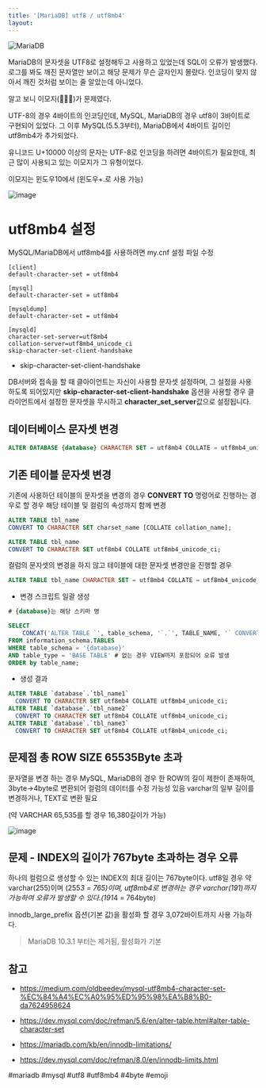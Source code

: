 ```yaml
---
title: '[MariaDB] utf8 / utf8mb4'
layout: 
---
```


![MariaDB](https://mariadb.com/kb/static/images/logo-2018-black.95f5978ae14d.png)

MariaDB의 문자셋을 UTF8로 설정해두고 사용하고 있었는데 SQL이 오류가 발생했다. 로그를 봐도 깨진 문자열만 보이고 해당 문제가 무슨 글자인지 몰랐다.
인코딩이 맞지 않아서 깨진 것처럼 보이는 줄 알았는데 아니었다.

알고 보니 이모지(🎈🎄🎃)가 문제였다.

UTF-8의 경우 4바이트의 인코딩인데, MySQL, MariaDB의 경우 utf8이 3바이트로 구현되어 있었다. 그 이후 MySQL(5.5.3부터), MariaDB에서 4바이트 길이인 utf8mb4가 추가되었다.

유니코드 U+10000 이상의 문자는 UTF-8로 인코딩을 하려면 4바이트가 필요한데, 최근 많이 사용되고 있는 이모지가 그 유형이었다.

이모지는 윈도우10에서 (윈도우+.로 사용 가능)

![image](https://user-images.githubusercontent.com/1871682/103787865-85c1b580-5081-11eb-9605-b5659bdf199c.png)


# utf8mb4 설정

MySQL/MariaDB에서 utf8mb4를 사용하려면 my.cnf 설정 파일 수정

```
[client]
default-character-set = utf8mb4

[mysql]
default-character-set = utf8mb4

[mysqldump]
default-character-set = utf8mb4

[mysqld]
character-set-server=utf8mb4
collation-server=utf8mb4_unicode_ci
skip-character-set-client-handshake
```

* skip-character-set-client-handshake

DB서버와 접속을 할 때 클아이언트는 자신이 사용할 문자셋 설정하며, 그 설정을 사용하도록 되어있지만 **skip-character-set-client-handshake** 옵션을 사용할 경우 클라이언트에서 설정한 문자셋을 무시하고 **character_set_server**값으로 설정됩니다.


## 데이터베이스 문자셋 변경

```sql
ALTER DATABASE {database} CHARACTER SET = utf8mb4 COLLATE = utf8mb4_unicode_ci;
```

## 기존 테이블 문자셋 변경

기존에 사용하던 테이블의 문자셋을 변경의 경우 **CONVERT TO** 명령어로 진행하는 경우로 할 경우 해당 테이블 및 컬럼의 속성까지 함께 변경

```sql
ALTER TABLE tbl_name
CONVERT TO CHARACTER SET charset_name [COLLATE collation_name];

ALTER TABLE tbl_name 
CONVERT TO CHARACTER SET utf8mb4 COLLATE utf8mb4_unicode_ci;
```

컬럼의 문자셋의 변경을 하지 않고 테이블에 대한 문자셋 변경만을 진행할 경우

```sql
ALTER TABLE tbl_name CHARACTER SET = utf8mb4 COLLATE = utf8mb4_unicode_ci;
```

* 변경 스크립트 일괄 생성

```sql
# {database}는 해당 스키마 명

SELECT 
    CONCAT('ALTER TABLE `', table_schema, '`.`', TABLE_NAME, '` CONVERT TO CHARACTER SET utf8mb4 COLLATE utf8mb4_unicode_ci;') AS t
FROM information_schema.TABLES
WHERE table_schema = '{database}'
AND table_type = 'BASE TABLE' # 없는 경우 VIEW까지 포함되어 오류 발생
ORDER by table_name;
```

* 생성 결과
  
```sql
ALTER TABLE `database`.`tbl_name1` 
  CONVERT TO CHARACTER SET utf8mb4 COLLATE utf8mb4_unicode_ci;
ALTER TABLE `database`.`tbl_name2` 
  CONVERT TO CHARACTER SET utf8mb4 COLLATE utf8mb4_unicode_ci;
ALTER TABLE `database`.`tbl_name3` 
  CONVERT TO CHARACTER SET utf8mb4 COLLATE utf8mb4_unicode_ci;
```

## 문제점 총 ROW SIZE 65535Byte 초과
문자열을 변경 하는 경우 MySQL, MariaDB의 경우 한 ROW의 길이 제한이 존재하여, 3byte->4byte로 변환되어 컬럼의 데이터를 수정 가능성 있음 varchar의 일부 길이를 변경하거나, TEXT로 변환 필요

(약 VARCHAR 65,535를 할 경우 16,380길이가 가능)

![image](https://user-images.githubusercontent.com/1871682/103859941-471e1080-50fe-11eb-9cf8-a1db99520004.png)

## 문제 - INDEX의 길이가 767byte 초과하는 경우 오류

하나의 컬럼으로 생성할 수 있는 INDEX의 최대 길이는 767byte이다.
utf8일 경우 약 varchar(255)이며 (255*3 = 765)이며,
utf8mb4로 변경하는 경우 varchar(191)까지 가능하여 오류가 발생할 수 있다.(191*4 = 764byte)

innodb_large_prefix 옵션(기본 값)을 활성화 할 경우 3,072바이트까지 사용 가능하다.

> MariaDB 10.3.1 부터는 제거됨, 활성화가 기본

## 참고

* https://medium.com/oldbeedev/mysql-utf8mb4-character-set-%EC%84%A4%EC%A0%95%ED%95%98%EA%B8%B0-da7624958624
  
* https://dev.mysql.com/doc/refman/5.6/en/alter-table.html#alter-table-character-set

* https://mariadb.com/kb/en/innodb-limitations/
* https://dev.mysql.com/doc/refman/8.0/en/innodb-limits.html

#mariadb #mysql #utf8 #utf8mb4 #4byte #emoji 